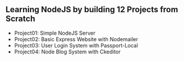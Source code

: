 ## Learning NodeJS by building 12 Projects from Scratch
+ Project01: Simple NodeJS Server
+ Project02: Basic Express Website with Nodemailer
+ Project03: User Login System with Passport-Local
+ Project04: Node Blog System with Ckeditor

